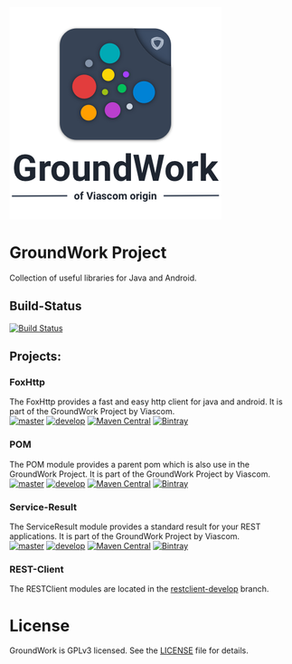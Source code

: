 ![GroundWork-Icon][1]

GroundWork Project
==================
Collection of useful libraries for Java and Android.

## Build-Status
[![Build Status](https://travis-ci.org/Viascom/groundwork.svg?branch=master)](https://travis-ci.org/Viascom/groundwork)

## Projects:

### FoxHttp
The FoxHttp provides a fast and easy http client for java and android. It is part of the GroundWork Project by Viascom.<br/>
[![master](https://img.shields.io/badge/master-v1.2-brightgreen.svg)](https://github.com/Viascom/groundwork/tree/master)
[![develop](https://img.shields.io/badge/develop-v1.2-brightgreen.svg)](https://github.com/Viascom/groundwork/tree/foxhttp-develop)
[![Maven Central](https://img.shields.io/maven-central/v/ch.viascom.groundwork/foxhttp.svg)]()
[![Bintray](https://img.shields.io/bintray/v/viascom/GroundWork/ch.viascom.groundwork%3Afoxhttp.svg)]()

### POM
The POM module provides a parent pom which is also use in the GroundWork Project. It is part of the GroundWork Project by Viascom.<br/>
[![master](https://img.shields.io/badge/master-v1.3-brightgreen.svg)]()
[![develop](https://img.shields.io/badge/develop-v1.3-brightgreen.svg)]()
[![Maven Central](https://img.shields.io/maven-central/v/ch.viascom.groundwork/pom.svg)]()
[![Bintray](https://img.shields.io/bintray/v/viascom/GroundWork/ch.viascom.groundwork%3Apom.svg)]()

### Service-Result
The ServiceResult module provides a standard result for your REST applications. It is part of the GroundWork Project by Viascom.<br/>
[![master](https://img.shields.io/badge/master-v1.2-brightgreen.svg)]()
[![develop](https://img.shields.io/badge/develop-v1.2-brightgreen.svg)]()
[![Maven Central](https://img.shields.io/maven-central/v/ch.viascom.groundwork/service-result.svg)]()
[![Bintray](https://img.shields.io/bintray/v/viascom/GroundWork/ch.viascom.groundwork%3Aservice-result.svg)]()

### REST-Client
The RESTClient modules are located in the [restclient-develop](https://github.com/Viascom/groundwork/tree/restclient-develop) branch.

# License
GroundWork is GPLv3 licensed. See the [LICENSE](/blob/master/LICENSE) file for details.

[1]: ViascomGroundWorkIcon.png
